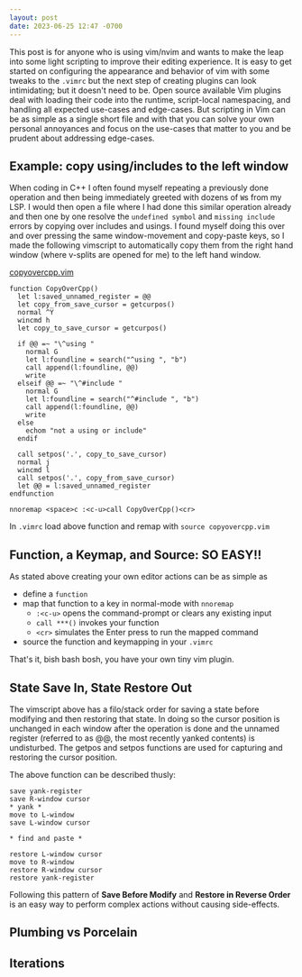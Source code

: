 ```yaml
---
layout: post
date: 2023-06-25 12:47 -0700
---
```


This post is for anyone who is using vim/nvim and wants to make the leap into some light scripting to improve their editing experience.
It is easy to get started on configuring the appearance and behavior of vim with some tweaks to the `.vimrc` but the next step of creating plugins can look intimidating; but it doesn't need to be.
Open source available Vim plugins deal with loading their code into the runtime, script-local namespacing, and handling all expected use-cases and edge-cases.
But scripting in Vim can be as simple as a single short file and with that you can solve your own personal annoyances and focus on the use-cases that matter to you and be prudent about addressing edge-cases.

## Example: copy using/includes to the left window

When coding in C++ I often found myself repeating a previously done operation and then being immediately greeted with dozens of `W`s from my LSP.
I would then open a file where I had done this similar operation already and then one by one resolve the `undefined symbol` and `missing include` errors by copying over includes and usings.
I found myself doing this over and over pressing the same window-movement and copy-paste keys,  so I made the following vimscript to automatically copy them from the right hand window (where v-splits are opened for me) to the left hand window.

[copyovercpp.vim](https://github.com/swanyriver/BASH/blob/master/vim/copyovercpp.vim)

```vimscript
function CopyOverCpp()
  let l:saved_unnamed_register = @@
  let copy_from_save_cursor = getcurpos()
  normal ^Y
  wincmd h
  let copy_to_save_cursor = getcurpos()

  if @@ =~ "\^using "
    normal G
    let l:foundline = search("^using ", "b")
    call append(l:foundline, @@)
    write
  elseif @@ =~ "\^#include "
    normal G
    let l:foundline = search("^#include ", "b")
    call append(l:foundline, @@)
    write
  else
    echom "not a using or include"
  endif

  call setpos('.', copy_to_save_cursor)
  normal j
  wincmd l
  call setpos('.', copy_from_save_cursor)
  let @@ = l:saved_unnamed_register
endfunction

nnoremap <space>c :<c-u>call CopyOverCpp()<cr>
```

In `.vimrc` load above function and remap with `source copyovercpp.vim`

## Function, a Keymap, and Source:  SO EASY!!

As stated above creating your own editor actions can be as simple as
  * define a `function` 
  * map that function to a key in normal-mode with `nnoremap`
    *  `:<c-u>` opens the command-prompt or clears any existing input
    *  `call ***()` invokes your function
    *  `<cr>` simulates the Enter press to run the mapped command
  * source the function and keymapping in your `.vimrc`

That's it, bish bash bosh, you have your own tiny vim plugin.

## State Save In, State Restore Out

The vimscript above has a filo/stack order for saving a state before modifying and then restoring that state.
In doing so the cursor position is unchanged in each window after the operation is done and the unnamed register (referred to as @@, the most recently yanked contents) is undisturbed.
The getpos and setpos functions are used for capturing and restoring the cursor position.

The above function can be described thusly:
```
save yank-register
save R-window cursor
* yank *
move to L-window
save L-window cursor

* find and paste *

restore L-window cursor
move to R-window
restore R-window cursor
restore yank-register
```

Following this pattern of **Save Before Modify** and **Restore in Reverse Order** is an easy way to perform complex actions without causing side-effects.

## Plumbing vs Porcelain

## Iterations


